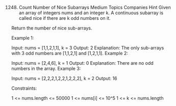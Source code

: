 1248. Count Number of Nice Subarrays
      Medium
      Topics
      Companies
      Hint
      Given an array of integers nums and an integer k. A continuous subarray is called nice if there are k odd numbers on it.

Return the number of nice sub-arrays.



Example 1:

Input: nums = [1,1,2,1,1], k = 3
Output: 2
Explanation: The only sub-arrays with 3 odd numbers are [1,1,2,1] and [1,2,1,1].
Example 2:

Input: nums = [2,4,6], k = 1
Output: 0
Explanation: There are no odd numbers in the array.
Example 3:

Input: nums = [2,2,2,1,2,2,1,2,2,2], k = 2
Output: 16


Constraints:

1 <= nums.length <= 50000
1 <= nums[i] <= 10^5
1 <= k <= nums.length